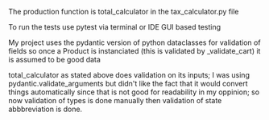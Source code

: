 The production function is total_calculator in the tax_calculator.py file 

To run the tests use pytest via terminal or IDE GUI based testing

My project uses the pydantic version of python dataclasses for validation of fields so once a Product is instanciated (this is validated by _validate_cart) it is assumed to be good data

total_calculator as stated above does validation on its inputs; I was using pydantic.validate_arguments but didn't like the fact that it would convert things automatically since that is not good for readability in my oppinion; so now validation of types is done manually then validation of state abbbreviation is done. 